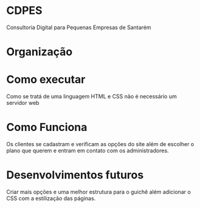 # CDPES
Consultoria Digital para Pequenas Empresas de Santarém
# Organização

# Como executar
Como se tratá de uma linguagem HTML e CSS não é necessário um servidor web

# Como Funciona
Os clientes se cadastram e verificam as opções do site além de escolher o plano que querem e entram em contato com os administradores.

# Desenvolvimentos futuros
Criar mais opções e uma melhor estrutura para o guichê além adicionar o CSS com a estilização das páginas.